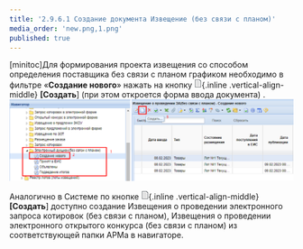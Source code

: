 ```yaml
---
title: '2.9.6.1 Создание документа Извещение (без связи с планом)'
media_order: 'new.png,1.png'
published: true
---
```


<a id="toc"></a>[minitoc]Для формирования проекта извещения со способом определения поставщика без связи с планом графиком необходимо в фильтре «**Создание нового**» нажать на кнопку    ![](new.png){.inline .vertical-align-middle} **[Создать**]  (при этом откроется форма ввода документа) [](#ris-01). 
 ![](1.png?id=ris-01)

 Аналогично в Системе по кнопке ![](new.png){.inline .vertical-align-middle} **[Создать**] доступно создание Извещения о проведении электронного запроса котировок (без связи с планом), Извещения о проведении электронного открытого конкурса (без связи с планом) из соответствующей папки АРМа в навигаторе.
